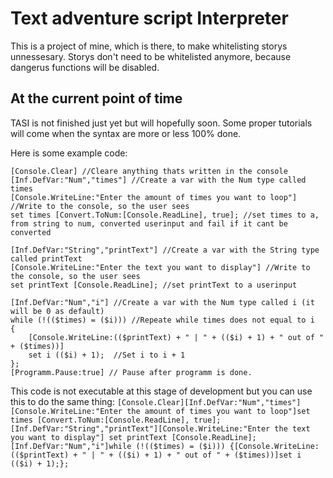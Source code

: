 # Text adventure script Interpreter
This is a project of mine, which is there, to make whitelisting storys unnessesary. Storys don't need to be whitelisted anymore, because dangerus functions will be disabled.

## At the current point of time
TASI is not finished just yet but will hopefully soon. Some proper tutorials will come when the syntax are more or less 100% done.


Here is some example code:

```
[Console.Clear] //Cleare anything thats written in the console
[Inf.DefVar:"Num","times"] //Create a var with the Num type called times
[Console.WriteLine:"Enter the amount of times you want to loop"] //Write to the console, so the user sees
set times [Convert.ToNum:[Console.ReadLine], true]; //set times to a, from string to num, converted userinput and fail if it cant be converted

[Inf.DefVar:"String","printText"] //Create a var with the String type called printText
[Console.WriteLine:"Enter the text you want to display"] //Write to the console, so the user sees
set printText [Console.ReadLine]; //set printText to a userinput

[Inf.DefVar:"Num","i"] //Create a var with the Num type called i (it will be 0 as default)
while (!(($times) = ($i))) //Repeate while times does not equal to i
{
    [Console.WriteLine:(($printText) + " | " + (($i) + 1) + " out of " + ($times))]
    set i (($i) + 1);  //Set i to i + 1
}; 
[Programm.Pause:true] // Pause after programm is done.
```
This code is not executable at this stage of development but you can use this to do the same thing:
``` [Console.Clear][Inf.DefVar:"Num","times"][Console.WriteLine:"Enter the amount of times you want to loop"]set times [Convert.ToNum:[Console.ReadLine], true];[Inf.DefVar:"String","printText"][Console.WriteLine:"Enter the text you want to display"] set printText [Console.ReadLine];[Inf.DefVar:"Num","i"]while (!(($times) = ($i))) {[Console.WriteLine:(($printText) + " | " + (($i) + 1) + " out of " + ($times))]set i (($i) + 1);};  ```
